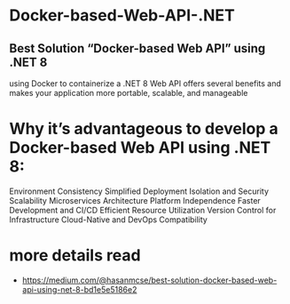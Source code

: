 ﻿# Docker-based-Web-API-.NET
## Best Solution “Docker-based Web API” using .NET 8
  using Docker to containerize a .NET 8 Web API offers several benefits and makes your application more portable, scalable, and manageable
# Why it’s advantageous to develop a Docker-based Web API using .NET 8:
Environment Consistency
Simplified Deployment
Isolation and Security
Scalability
Microservices Architecture
Platform Independence
Faster Development and CI/CD
Efficient Resource Utilization
Version Control for Infrastructure
Cloud-Native and DevOps Compatibility

# more details read
- https://medium.com/@hasanmcse/best-solution-docker-based-web-api-using-net-8-bd1e5e5186e2
